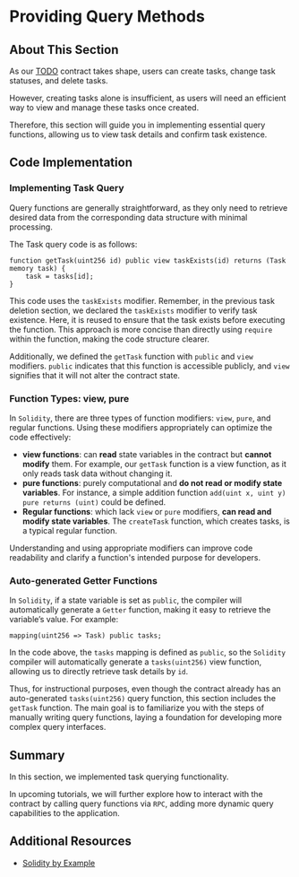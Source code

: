 # Providing Query Methods

## About This Section

As our [TODO](../../../example/solidity_todo_example/contracts/Todo.sol) contract takes shape, users can create tasks, change task statuses, and delete tasks.

However, creating tasks alone is insufficient, as users will need an efficient way to view and manage these tasks once created.

Therefore, this section will guide you in implementing essential query functions, allowing us to view task details and confirm task existence.

## Code Implementation

### Implementing Task Query

Query functions are generally straightforward, as they only need to retrieve desired data from the corresponding data structure with minimal processing.

The Task query code is as follows:

```solidity
function getTask(uint256 id) public view taskExists(id) returns (Task memory task) {
    task = tasks[id];
}
```

This code uses the `taskExists` modifier. Remember, in the previous task deletion section, we declared the `taskExists` modifier to verify task existence. Here, it is reused to ensure that the task exists before executing the function. This approach is more concise than directly using `require` within the function, making the code structure clearer.

Additionally, we defined the `getTask` function with `public` and `view` modifiers. `public` indicates that this function is accessible publicly, and `view` signifies that it will not alter the contract state.

### Function Types: view, pure

In `Solidity`, there are three types of function modifiers: `view`, `pure`, and regular functions. Using these modifiers appropriately can optimize the code effectively:

- **view functions**: can **read** state variables in the contract but **cannot modify** them. For example, our `getTask` function is a view function, as it only reads task data without changing it.
- **pure functions**: purely computational and **do not read or modify state variables**. For instance, a simple addition function `add(uint x, uint y) pure returns (uint)` could be defined.
- **Regular functions**: which lack `view` or `pure` modifiers, **can read and modify state variables**. The `createTask` function, which creates tasks, is a typical regular function.

Understanding and using appropriate modifiers can improve code readability and clarify a function's intended purpose for developers.

### Auto-generated Getter Functions

In `Solidity`, if a state variable is set as `public`, the compiler will automatically generate a `Getter` function, making it easy to retrieve the variable’s value. For example:

```solidity
mapping(uint256 => Task) public tasks;
```

In the code above, the `tasks` mapping is defined as `public`, so the `Solidity` compiler will automatically generate a `tasks(uint256)` view function, allowing us to directly retrieve task details by `id`.

Thus, for instructional purposes, even though the contract already has an auto-generated `tasks(uint256)` query function, this section includes the `getTask` function. The main goal is to familiarize you with the steps of manually writing query functions, laying a foundation for developing more complex query interfaces.

## Summary

In this section, we implemented task querying functionality.

In upcoming tutorials, we will further explore how to interact with the contract by calling query functions via `RPC`, adding more dynamic query capabilities to the application.

## Additional Resources

- [Solidity by Example](https://solidity-by-example.org/)
